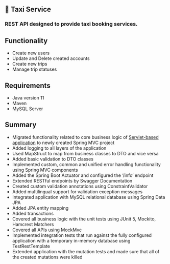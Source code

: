 ## :taxi: Taxi Service

### REST API designed to provide taxi booking services.

## Functionality

- Create new users
- Update and Delete created accounts
- Create new trips
- Manage trip statuses

## Requirements

- Java version 11
- Maven
- MySQL Server

## Summary

- Migrated functionality related to core business logic of [Servlet-based application](https://github.com/ostapchug/taxi-service) to newly created Spring MVC project
- Added logging to all layers of the application
- Used MapStruct to map from business classes to DTO and vice versa
- Added basic validation to DTO classes
- Implemented custom, common and unified error handling functionality using Spring MVC components
- Added the Spring Boot Actuator and configured the ‘/info’ endpoint
- Extended RESTful endpoints by Swagger Documentation
- Created custom validation annotations using ConstraintValidator
- Added multilingual support for validation exception messages
- Integrated application with MySQL relational database using Spring Data JPA
- Added JPA entity mapping
- Added transactions
- Covered all business logic with the unit tests using JUnit 5, Mockito, Hamcrest Matchers
- Covered all APIs using MockMvc
- Implemented integration tests that run against the fully configured application with a temporary in-memory database using TestRestTemplate
- Extended application with the mutation tests and made sure that all of the created mutations were killed
